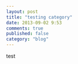 ```yaml
---
layout: post
title: "testing category"
date: 2013-09-02 9:53
comments: true
published: false
category: "blog"
---
```

test